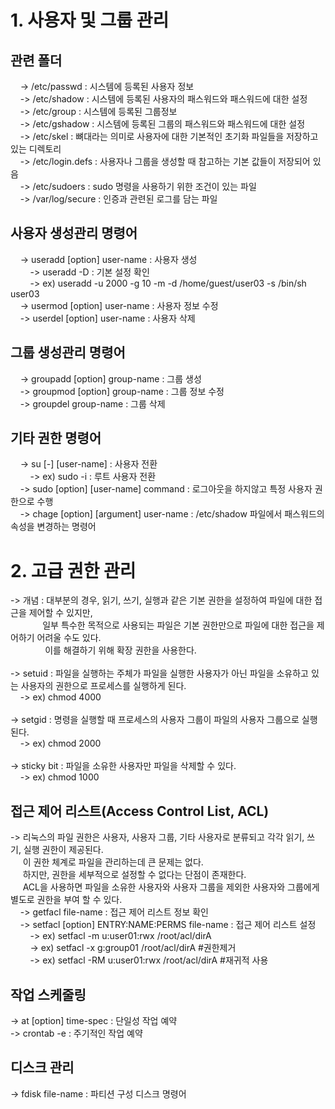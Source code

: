 # 1. 사용자 및 그룹 관리
##  관련 폴더
&nbsp;&nbsp;&nbsp;&nbsp;-> /etc/passwd : 시스템에 등록된 사용자 정보\
&nbsp;&nbsp;&nbsp;&nbsp;-> /etc/shadow : 시스템에 등록된 사용자의 패스워드와 패스워드에 대한 설정\
&nbsp;&nbsp;&nbsp;&nbsp;-> /etc/group : 시스템에 등록된 그룹정보\
&nbsp;&nbsp;&nbsp;&nbsp;-> /etc/gshadow : 시스템에 등록된 그룹의 패스워드와 패스워드에 대한 설정\
&nbsp;&nbsp;&nbsp;&nbsp;-> /etc/skel : 뼈대라는 의미로 사용자에 대한 기본적인 초기화 파일들을 저장하고 있는 디렉토리\
&nbsp;&nbsp;&nbsp;&nbsp;-> /etc/login.defs : 사용자나 그룹을 생성할 때 참고하는 기본 값들이 저장되어 있음\
&nbsp;&nbsp;&nbsp;&nbsp;-> /etc/sudoers : sudo 명령을 사용하기 위한 조건이 있는 파일\
&nbsp;&nbsp;&nbsp;&nbsp;-> /var/log/secure : 인증과 관련된 로그를 담는 파일

## 사용자 생성관리 명령어
&nbsp;&nbsp;&nbsp;&nbsp;-> useradd [option] user-name : 사용자 생성\
&nbsp;&nbsp;&nbsp;&nbsp;&nbsp;&nbsp;&nbsp;&nbsp;-> useradd -D : 기본 설정 확인\
&nbsp;&nbsp;&nbsp;&nbsp;&nbsp;&nbsp;&nbsp;&nbsp;-> ex) useradd -u 2000 -g 10 -m -d /home/guest/user03 -s /bin/sh user03\
&nbsp;&nbsp;&nbsp;&nbsp;-> usermod [option] user-name : 사용자 정보 수정\
&nbsp;&nbsp;&nbsp;&nbsp;-> userdel [option] user-name : 사용자 삭제

## 그룹 생성관리 명령어
&nbsp;&nbsp;&nbsp;&nbsp;-> groupadd [option] group-name : 그룹 생성\
&nbsp;&nbsp;&nbsp;&nbsp;-> groupmod [option] group-name : 그룹 정보 수정\
&nbsp;&nbsp;&nbsp;&nbsp;-> groupdel group-name : 그룹 삭제

## 기타 권한 명령어
&nbsp;&nbsp;&nbsp;&nbsp;-> su [-] [user-name] : 사용자 전환\
&nbsp;&nbsp;&nbsp;&nbsp;&nbsp;&nbsp;&nbsp;&nbsp;-> ex) sudo -i : 루트 사용자 전환\
&nbsp;&nbsp;&nbsp;&nbsp;-> sudo [option] [user-name] command : 로그아웃을 하지않고 특정 사용자 권한으로 수행\
&nbsp;&nbsp;&nbsp;&nbsp;-> chage [option] [argument] user-name :  /etc/shadow 파일에서 패스워드의 속성을 변경하는 명령어

# 2. 고급 권한 관리
-> 개념 : 대부분의 경우, 읽기, 쓰기, 실행과 같은 기본 권한을 설정하여 파일에 대한 접근을 제어할 수 있지만,\
 &nbsp;&nbsp;&nbsp;&nbsp;&nbsp;&nbsp;&nbsp;&nbsp;&nbsp;&nbsp;&nbsp;&nbsp;
 일부 특수한 목적으로 사용되는 파일은 기본 권한만으로 파일에 대한 접근을 제어하기 어려울 수도 있다.\
 &nbsp;&nbsp;&nbsp;&nbsp;&nbsp;&nbsp;&nbsp;&nbsp;&nbsp;&nbsp;&nbsp;&nbsp;&nbsp;
 이를 해결하기 위해 확장 권한을 사용한다.\
 \
 -> setuid : 파일을 실행하는 주체가 파일을 실행한 사용자가 아닌 파일을 소유하고 있는 사용자의 권한으로 프로세스를 실행하게 된다.\
 &nbsp;&nbsp;&nbsp;&nbsp;-> ex) chmod 4000\
 \
 -> setgid : 명령을 실행할 때 프로세스의 사용자 그룹이 파일의 사용자 그룹으로 실행된다.\
 &nbsp;&nbsp;&nbsp;&nbsp;-> ex) chmod 2000\
 \
 -> sticky bit : 파일을 소유한 사용자만 파일을 삭제할 수 있다.\
 &nbsp;&nbsp;&nbsp;&nbsp;-> ex) chmod 1000
 
 ## 접근 제어 리스트(Access Control List, ACL)
-> 리눅스의 파일 권한은 사용자, 사용자 그룹, 기타 사용자로 분류되고 각각 읽기, 쓰기, 실행 권한이 제공된다.\
&nbsp;&nbsp;&nbsp;&nbsp; 이 권한 체계로 파일을 관리하는데 큰 문제는 없다.\
&nbsp;&nbsp;&nbsp;&nbsp; 하지만, 권한을 세부적으로 설정할 수 없다는 단점이 존재한다.\
&nbsp;&nbsp;&nbsp;&nbsp; ACL을 사용하면 파일을 소유한 사용자와 사용자 그룹을 제외한 사용자와 그룹에게 별도로 권한을 부여 할 수 있다.\
&nbsp;&nbsp;&nbsp;&nbsp;-> getfacl file-name : 접근 제어 리스트 정보 확인\
&nbsp;&nbsp;&nbsp;&nbsp;-> setfacl [option] ENTRY:NAME:PERMS file-name : 접근 제어 리스트 설정\
&nbsp;&nbsp;&nbsp;&nbsp;&nbsp;&nbsp;&nbsp;&nbsp;-> ex) setfacl -m u:user01:rwx /root/acl/dirA\
&nbsp;&nbsp;&nbsp;&nbsp;&nbsp;&nbsp;&nbsp;&nbsp;-> ex) setfacl -x g:group01 /root/acl/dirA #권한제거\
&nbsp;&nbsp;&nbsp;&nbsp;&nbsp;&nbsp;&nbsp;&nbsp;-> ex) setfacl -RM u:user01:rwx /root/acl/dirA #재귀적 사용

## 작업 스케줄링
-> at [option] time-spec : 단일성 작업 예약\
-> crontab -e : 주기적인 작업 예약

## 디스크 관리
-> fdisk file-name : 파티션 구성 디스크 명령어
          
